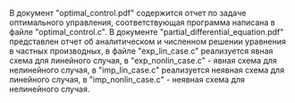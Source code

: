 В документ "optimal_control.pdf" содержится отчет по задаче оптимального управления, соответствующая программа написана в файле "optimal_control.c". В документе "partial_differential_equation.pdf" представлен отчет об аналитическом и численном решении уравнения в частных производных, в файле "exp_lin_case.c" реализуется явная схема для линейного случая, в "exp_nonlin_case.c" - явная схема для нелинейного случая, в "imp_lin_case.c" реализуется неявная схема для линейного случая, в "imp_nonlin_case.c" - неявная схема для нелинейного случая. 
